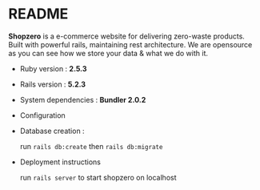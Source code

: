 # README

**Shopzero** is a e-commerce website for delivering zero-waste products.
Built with powerful rails, maintaining rest architecture. We are opensource as you can see how we store your data & what we do with it.

* Ruby version : **2.5.3**

* Rails version : **5.2.3**

* System dependencies : **Bundler 2.0.2**

* Configuration

* Database creation : 
  
  run  `rails db:create`
  then `rails db:migrate`

* Deployment instructions
  
  run `rails server` to start shopzero on localhost
